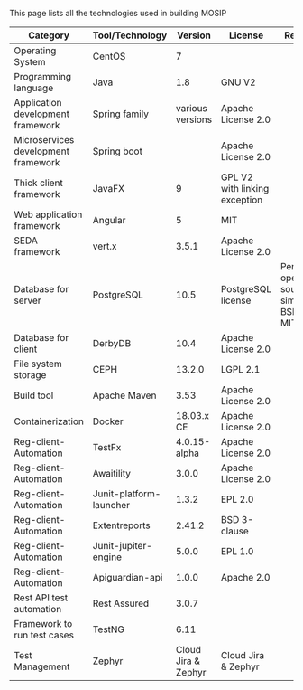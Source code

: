 This page lists all the technologies used in building MOSIP

Category | Tool/Technology | Version | License | Remarks
---------|-----------------|---------|---------|---------
Operating System | CentOS | 7 | |
Programming language | Java | 1.8 | GNU V2 | 
Application development framework | Spring family | various versions | Apache License 2.0
Microservices development framework | Spring boot | | Apache License 2.0
Thick client framework | JavaFX | 9 | GPL V2 with linking exception |
Web application framework | Angular | 5 | MIT | 
SEDA framework | vert.x | 3.5.1 | Apache License 2.0 |
Database for server | PostgreSQL | 10.5 | PostgreSQL license | Permissive open source similar to BSD or MIT
Database for client | DerbyDB | 10.4 | Apache License 2.0 | 
File system storage | CEPH | 13.2.0 | LGPL 2.1 | 
Build tool | Apache Maven | 3.53 | Apache License 2.0 | 
Containerization | Docker | 18.03.x CE | Apache License 2.0 | 
Reg-client-Automation | TestFx | 4.0.15-alpha | Apache License 2.0|
Reg-client-Automation | Awaitility| 3.0.0 | Apache License 2.0|
Reg-client-Automation | Junit-platform-launcher|1.3.2 | EPL 2.0|
Reg-client-Automation | Extentreports | 2.41.2 | BSD 3-clause|
Reg-client-Automation | Junit-jupiter-engine| 5.0.0 | EPL 1.0|
Reg-client-Automation | Apiguardian-api| 1.0.0| Apache 2.0| 
Rest API test automation |Rest Assured|3.0.7||
Framework to run  test cases|TestNG|6.11||
Test Management | Zephyr | Cloud Jira & Zephyr | Cloud Jira & Zephyr
